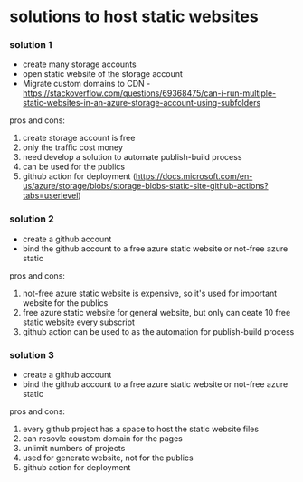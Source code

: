 # solutions to host static websites

### solution 1
- create many storage accounts 
- open static website of the storage account
- Migrate custom domains to CDN - https://stackoverflow.com/questions/69368475/can-i-run-multiple-static-websites-in-an-azure-storage-account-using-subfolders

pros and cons:
1. create storage account is free
2. only the traffic cost money
3. need develop a solution to automate publish-build process
4. can be used for the publics
5. github action for deployment (https://docs.microsoft.com/en-us/azure/storage/blobs/storage-blobs-static-site-github-actions?tabs=userlevel)


### solution 2
- create a github account
- bind the github account to a free azure static website or not-free azure static

pros and cons:
1. not-free azure static website is expensive, so it's used for important website for the publics
2. free azure static website for general website, but only can ceate 10 free static website every subscript
3. github action can be used to as the automation for publish-build process

### solution 3
- create a github account
- bind the github account to a free azure static website or not-free azure static

pros and cons:
1. every github project has a space to host the static website files
2. can resovle coustom domain for the pages
3. unlimit numbers of projects
4. used for generate website, not for the publics
5. github action for deployment
